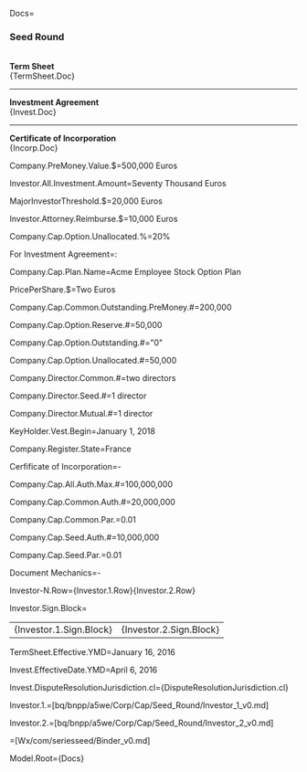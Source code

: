 Docs=<h3>Seed Round</h3><br><b>Term Sheet</b><br>{TermSheet.Doc}<hr><b>Investment Agreement</b><br>{Invest.Doc}<hr><b>Certificate of Incorporation</b><br>{Incorp.Doc}

Company.PreMoney.Value.$=500,000 Euros

Investor.All.Investment.Amount=Seventy Thousand Euros

MajorInvestorThreshold.$=20,000 Euros

Investor.Attorney.Reimburse.$=10,000 Euros

Company.Cap.Option.Unallocated.%=20%

For Investment Agreement=:

Company.Cap.Plan.Name=Acme Employee Stock Option Plan

PricePerShare.$=Two Euros

Company.Cap.Common.Outstanding.PreMoney.#=200,000

Company.Cap.Option.Reserve.#=50,000

Company.Cap.Option.Outstanding.#="0"

Company.Cap.Option.Unallocated.#=50,000

Company.Director.Common.#=two directors

Company.Director.Seed.#=1 director

Company.Director.Mutual.#=1 director

KeyHolder.Vest.Begin=January 1, 2018

Company.Register.State=France 


Cerfificate of Incorporation=-

Company.Cap.All.Auth.Max.#=100,000,000

Company.Cap.Common.Auth.#=20,000,000

Company.Cap.Common.Par.$=$0.01 

Company.Cap.Seed.Auth.#=10,000,000

Company.Cap.Seed.Par.$=$0.01

Document Mechanics=-

Investor-N.Row={Investor.1.Row}{Investor.2.Row}

Investor.Sign.Block=<table><tr><td>{Investor.1.Sign.Block}</td><td>{Investor.2.Sign.Block}</td></tr></table>

TermSheet.Effective.YMD=January 16, 2016

Invest.EffectiveDate.YMD=April 6, 2016

Invest.DisputeResolutionJurisdiction.cl={DisputeResolutionJurisdiction.cl}

Investor.1.=[bq/bnpp/a5we/Corp/Cap/Seed_Round/Investor_1_v0.md]

Investor.2.=[bq/bnpp/a5we/Corp/Cap/Seed_Round/Investor_2_v0.md]

=[Wx/com/seriesseed/Binder_v0.md]

Model.Root={Docs}